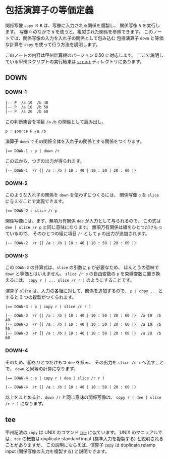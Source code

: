 # 包括演算子の等価定義


関係写像 `copy N R` は、写像に入力される関係を複製し、
関係写像 `R` を実行します。
写像 `R` のなかで `N` を使うと、複製された関係を参照できます。
このノートでは、関係写像の入力を入れ子の関係として包み込む
包括演算子 `down` と等価な計算を `copy` を使って行う方法を説明します。

このノートの内容は甲州計算機のバージョン 0.50 に対応します。
ここで説明している甲州スクリプトの実行結果は
[`script`][script] ディレクトリにあります。


## DOWN

### DOWN-1

```
|-- P  /a 10  /b 40
|-- P  /a 10  /b 50
|-- P  /a 20  /b 60
```

この判断集合を項目 `/a` `/b` の関係として読み出し、

```
p : source P /a /b
```

演算子 `down` でその関係全体を入れ子の関係とする関係をつくります。

```
|== DOWN-1 : p | down /r
```

この式から、つぎの出力が得られます。

```
|-- DOWN-1  /r {| /a : /b | 10 : 40 | 10 : 50 | 20 : 60 |}
```


### DOWN-2

このような入れ子の関係を `down` を使わずにつくるには、
関係写像 `p` を `slice` に与えることで実現できます。

```
|== DOWN-2 : slice /r p
```

関係写像には、まず、無項万有関係 `dee` が入力として与られるので、
この式は `dee | slice /r p` と同じ意味になります。
無項万有関係は組をひとつだけもっているので、
そのひとつの組に項目 `/r` として `p` の出力が追加されます。

```
|-- DOWN-2  /r {| /a : /b | 10 : 40 | 10 : 50 | 20 : 60 |}
```


### DOWN-3

この `DOWN-2` の計算式は、`slice` の引数に `p` が必要なため、
ほんとうの意味で `down` と等価とはいえません。
`slice /r p` の自由変数の `p` を束縛変数に置き換えるには、
`copy r ( ... slice /r r )` のようにすることです。

演算子 `slice` は、入力の各組に対して、関係を追加するので、
`p | copy ...` とすると 3 つの複製がつくられます。

```
|== DOWN-3 : p | copy r ( slice /r r )
```

```
|-- DOWN-3  /r {| /a : /b | 10 : 40 | 10 : 50 | 20 : 60 |}  /a 10  /b 40
|-- DOWN-3  /r {| /a : /b | 10 : 40 | 10 : 50 | 20 : 60 |}  /a 10  /b 50
|-- DOWN-3  /r {| /a : /b | 10 : 40 | 10 : 50 | 20 : 60 |}  /a 20  /b 60
```


### DOWN-4

そのため、組をひとつだけもつ `dee` を挟み、
その出力を `slice /r r` へ流すことで、
`down` と同等の計算になります。

```
|== DOWN-4 : p | copy r ( dee | slice /r r )
```

```
|-- DOWN-4  /r {| /a : /b | 10 : 40 | 10 : 50 | 20 : 60 |}
```

以上をまとめると、`down /r` と同じ意味の関係写像は、
`copy r ( dee | slice /r r )` になります。


## tee

甲州記法の `copy` は UNIX のコマンド [`tee`][tee] に似ています。
UNIX のマニュアルでは、`tee` の概要は duplicate standard input
(標準入力を複製する) と説明されることがありますが、
この説明にならえば、演算子 `copy` は
duplicate relamp input (関係写像の入力を複製する) と説明できます。


[tee]: http://pubs.opengroup.org/onlinepubs/9699919799/utilities/tee.html
[script]: script

